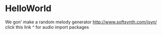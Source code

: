 # HelloWorld
We gon' make a random melody generator
http://www.softsynth.com/jsyn/
click this link ^ for audio import packages
